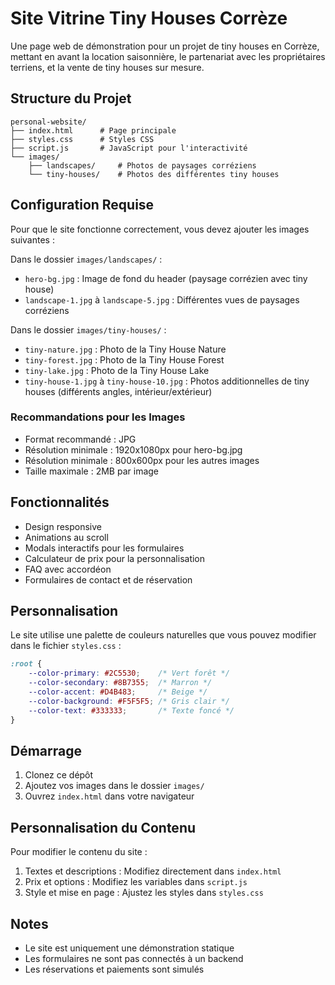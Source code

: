 # Site Vitrine Tiny Houses Corrèze

Une page web de démonstration pour un projet de tiny houses en Corrèze, mettant en avant la location saisonnière, le partenariat avec les propriétaires terriens, et la vente de tiny houses sur mesure.

## Structure du Projet

```
personal-website/
├── index.html      # Page principale
├── styles.css      # Styles CSS
├── script.js       # JavaScript pour l'interactivité
└── images/
    ├── landscapes/     # Photos de paysages corréziens
    └── tiny-houses/    # Photos des différentes tiny houses
```

## Configuration Requise

Pour que le site fonctionne correctement, vous devez ajouter les images suivantes :

Dans le dossier `images/landscapes/` :
- `hero-bg.jpg` : Image de fond du header (paysage corrézien avec tiny house)
- `landscape-1.jpg` à `landscape-5.jpg` : Différentes vues de paysages corréziens

Dans le dossier `images/tiny-houses/` :
- `tiny-nature.jpg` : Photo de la Tiny House Nature
- `tiny-forest.jpg` : Photo de la Tiny House Forest
- `tiny-lake.jpg` : Photo de la Tiny House Lake
- `tiny-house-1.jpg` à `tiny-house-10.jpg` : Photos additionnelles de tiny houses (différents angles, intérieur/extérieur)

### Recommandations pour les Images

- Format recommandé : JPG
- Résolution minimale : 1920x1080px pour hero-bg.jpg
- Résolution minimale : 800x600px pour les autres images
- Taille maximale : 2MB par image

## Fonctionnalités

- Design responsive
- Animations au scroll
- Modals interactifs pour les formulaires
- Calculateur de prix pour la personnalisation
- FAQ avec accordéon
- Formulaires de contact et de réservation

## Personnalisation

Le site utilise une palette de couleurs naturelles que vous pouvez modifier dans le fichier `styles.css` :

```css
:root {
    --color-primary: #2C5530;    /* Vert forêt */
    --color-secondary: #8B7355;  /* Marron */
    --color-accent: #D4B483;     /* Beige */
    --color-background: #F5F5F5; /* Gris clair */
    --color-text: #333333;       /* Texte foncé */
}
```

## Démarrage

1. Clonez ce dépôt
2. Ajoutez vos images dans le dossier `images/`
3. Ouvrez `index.html` dans votre navigateur

## Personnalisation du Contenu

Pour modifier le contenu du site :

1. Textes et descriptions : Modifiez directement dans `index.html`
2. Prix et options : Modifiez les variables dans `script.js`
3. Style et mise en page : Ajustez les styles dans `styles.css`

## Notes

- Le site est uniquement une démonstration statique
- Les formulaires ne sont pas connectés à un backend
- Les réservations et paiements sont simulés

